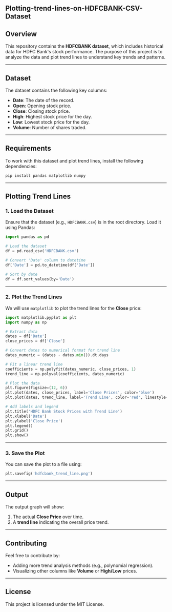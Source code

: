 ## Plotting-trend-lines-on-HDFCBANK-CSV-Dataset

## Overview
This repository contains the **HDFCBANK dataset**, which includes historical data for HDFC Bank's stock performance. The purpose of this project is to analyze the data and plot trend lines to understand key trends and patterns.

---

## Dataset
The dataset contains the following key columns:
- **Date**: The date of the record.
- **Open**: Opening stock price.
- **Close**: Closing stock price.
- **High**: Highest stock price for the day.
- **Low**: Lowest stock price for the day.
- **Volume**: Number of shares traded.

---

## Requirements
To work with this dataset and plot trend lines, install the following dependencies:

```bash
pip install pandas matplotlib numpy
```

---

## Plotting Trend Lines

### 1. Load the Dataset
Ensure that the dataset (e.g., `HDFCBANK.csv`) is in the root directory. Load it using Pandas:

```python
import pandas as pd

# Load the dataset
df = pd.read_csv('HDFCBANK.csv')

# Convert 'Date' column to datetime
df['Date'] = pd.to_datetime(df['Date'])

# Sort by date
df = df.sort_values(by='Date')
```

---

### 2. Plot the Trend Lines
We will use `matplotlib` to plot the trend lines for the **Close** price:

```python
import matplotlib.pyplot as plt
import numpy as np

# Extract data
dates = df['Date']
close_prices = df['Close']

# Convert dates to numerical format for trend line
dates_numeric = (dates - dates.min()).dt.days

# Fit a linear trend line
coefficients = np.polyfit(dates_numeric, close_prices, 1)
trend_line = np.polyval(coefficients, dates_numeric)

# Plot the data
plt.figure(figsize=(12, 6))
plt.plot(dates, close_prices, label='Close Prices', color='blue')
plt.plot(dates, trend_line, label='Trend Line', color='red', linestyle='--')

# Add labels and legend
plt.title('HDFC Bank Stock Prices with Trend Line')
plt.xlabel('Date')
plt.ylabel('Close Price')
plt.legend()
plt.grid()
plt.show()
```

---

### 3. Save the Plot
You can save the plot to a file using:

```python
plt.savefig('hdfcbank_trend_line.png')
```

---

## Output
The output graph will show:
1. The actual **Close Price** over time.
2. A **trend line** indicating the overall price trend.

---

## Contributing
Feel free to contribute by:
- Adding more trend analysis methods (e.g., polynomial regression).
- Visualizing other columns like **Volume** or **High/Low** prices.

---

## License
This project is licensed under the MIT License.
